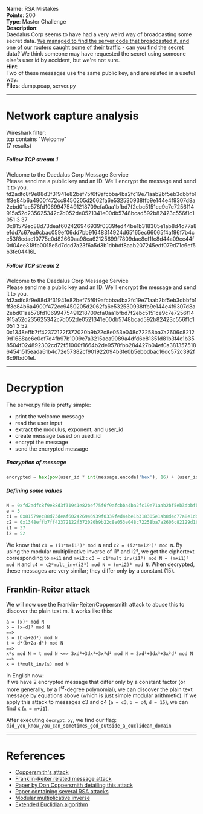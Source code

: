 **Name**: RSA Mistakes  
**Points**: 200  
**Type**: Master Challenge  
**Description**:  
Daedalus Corp seems to have had a very weird way of broadcasting some secret data. [We managed to find the server code that broadcasted it, and one of our routers caught some of their traffic](https://picoctf.com/problem-static/crypto/rsa-mistakes/handout.zip) - can you find the secret data? We think someone may have requested the secret using someone else's user id by accident, but we're not sure.  
**Hint**:  
Two of these messages use the same public key, and are related in a useful way.  
**Files**: dump.pcap, server.py

*****
# Network capture analysis

Wireshark filter:  
tcp contains "Welcome"  
(7 results)

##### Follow TCP stream 1
Welcome to the Daedalus Corp Message Service  
Please send me a public key and an ID. We'll encrypt the message and send it to you.
fd2adfc8f9e88d3f31941e82bef75f6f9afcbba4ba2fc19e71aab2bf5eb3dbbfb1ff3e84b6a4900f472cc9450205d2062fa6e532530938ffb9e144e4f9307d8a2ebd01ae578fd10699475491218709cfa0aa1bfbd7f2ebc5151ce9c7e7256f14915a52d235625342c7d052de0521341e00db5748bcad592b82423c556f1c1051 3 37  
0x81579ec88d73deaf602426946939f0339fed44be1b318305e1ab8d4d77a8e1dd7c67ea9cbac059ef06dd7bb91648314924d65165ec66065f4af96f7b4ce53f8edac10775e0d82660aa98ca62125699f7809dac8cf1fc8d44a09cc44f0d04ee318fb0015e5d7dcd7a23f6a5d3b1dbbdf8aab207245edf079d71c6ef5b3fc04416L

##### Follow TCP stream 2
Welcome to the Daedalus Corp Message Service  
Please send me a public key and an ID. We'll encrypt the message and send it to you.
fd2adfc8f9e88d3f31941e82bef75f6f9afcbba4ba2fc19e71aab2bf5eb3dbbfb1ff3e84b6a4900f472cc9450205d2062fa6e532530938ffb9e144e4f9307d8a2ebd01ae578fd10699475491218709cfa0aa1bfbd7f2ebc5151ce9c7e7256f14915a52d235625342c7d052de0521341e00db5748bcad592b82423c556f1c1051 3 52  
0x1348effb7ff42372122f372020b9b22c8e053e048c72258ba7a2606c82129d1688ae6e0df7d4fb97b1009e7a3215aca9089a4dfd6e81351d81b3f4e1b358504f024892302cd72f51000f1664b2de9578fbb284427b04ef0a38135751864541515eada61b4c72e57382cf901922094b3fe0b5ebbdbac16dc572c392f6c9fbd01eL

*****
# Decryption

The server.py file is pretty simple:
- print the welcome message
- read the user input
- extract the modulus, exponent, and user_id
- create message based on used_id
- encrypt the message
- send the encrypted message

##### Encryption of message
```python
encrypted = hex(pow(user_id * int(message.encode('hex'), 16) + (user_id**2), e, N))
```

##### Defining some values
```python
N = 0xfd2adfc8f9e88d3f31941e82bef75f6f9afcbba4ba2fc19e71aab2bf5eb3dbbfb1ff3e84b6a4900f472cc9450205d2062fa6e532530938ffb9e144e4f9307d8a2ebd01ae578fd10699475491218709cfa0aa1bfbd7f2ebc5151ce9c7e7256f14915a52d235625342c7d052de0521341e00db5748bcad592b82423c556f1c1051
e = 3
c1 = 0x81579ec88d73deaf602426946939f0339fed44be1b318305e1ab8d4d77a8e1dd7c67ea9cbac059ef06dd7bb91648314924d65165ec66065f4af96f7b4ce53f8edac10775e0d82660aa98ca62125699f7809dac8cf1fc8d44a09cc44f0d04ee318fb0015e5d7dcd7a23f6a5d3b1dbbdf8aab207245edf079d71c6ef5b3fc04416
c2 = 0x1348effb7ff42372122f372020b9b22c8e053e048c72258ba7a2606c82129d1688ae6e0df7d4fb97b1009e7a3215aca9089a4dfd6e81351d81b3f4e1b358504f024892302cd72f51000f1664b2de9578fbb284427b04ef0a38135751864541515eada61b4c72e57382cf901922094b3fe0b5ebbdbac16dc572c392f6c9fbd01e
i1 = 37
i2 = 52
```

We know that `c1 = (i1*m+i1²)³ mod N` and `c2 = (i2*m+i2²)³ mod N`. By using the modular multiplicative inverse of i1³ and i2³, we get the ciphertext corresponding to `m+i1` and `m+i2` : `c3 = c1*mult_inv(i1³) mod N = (m+i1)³ mod N` and `c4 = c2*mult_inv(i2³) mod N = (m+i2)³ mod N`. When decrypted, these messages are very similar; they differ only by a constant (15).

## Franklin-Reiter attack
We will now use the Franklin-Reiter/Coppersmith attack to abuse this to discover the plain text m. It works like this:  
```
a = (x)³ mod N
b = (x+d)³ mod N
==>
s = (b-a+2d³) mod N
t = d*(b+2a-d³) mod N
==>
x*s mod N = t mod N <=> 3xd³+3dx³+3x²d² mod N = 3xd³+3dx³+3x²d² mod N
==>
x = t*mult_inv(s) mod N
```
In English now:  
If we have 2 encrypted message that differ only by a constant factor (or more generally, by a 1<sup>st</sup>-degree polynomial), we can discover the plain text message by equations above (which is just simple modular arithmetic).
If we apply this attack to messages c3 and c4 (`a = c3`, `b = c4`, `d = 15`), we can find x (`x = m+i1`).

After executing `decrypt.py`, we find our flag: `did_you_know_you_can_sometimes_gcd_outside_a_euclidean_domain`

*****
# References
- [Coppersmith's attack](http://en.wikipedia.org/wiki/Coppersmith%27s_Attack)
- [Franklin-Reiter related message attack](http://en.wikipedia.org/wiki/Coppersmith%27s_Attack#Franklin-Reiter_Related_Message_Attack)
- [Paper by Don Coppersmith detailing this attack](https://www.cs.unc.edu/~reiter/papers/1996/Eurocrypt.pdf)
- [Paper containing several RSA attacks](http://thescipub.com/PDF/jcssp.2006.665.671.pdf)
- [Modular multiplicative inverse](http://en.wikipedia.org/wiki/Modular_multiplicative_inverse)
- [Extended Euclidian algorithm](http://en.wikipedia.org/wiki/Extended_Euclidean_algorithm)